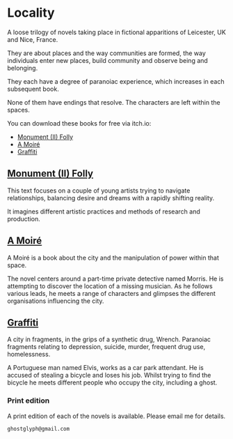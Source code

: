 # Locality

A loose trilogy of novels taking place in fictional apparitions of Leicester, UK and Nice, France.

They are about places and the way communities are formed, the way individuals enter new places, build community and observe being and belonging.

They each have a degree of paranoiac experience, which increases in each subsequent book.

None of them have endings that resolve. The characters are left within the spaces.

You can download these books for free via itch.io:

- [Monument (II) Folly](https://ghostglyph.itch.io/monument-ii-folly)  
- [A Moiré](https://ghostglyph.itch.io/a-moire)  
- [Graffiti](https://ghostglyph.itch.io/graffiti)  

## [Monument (II) Folly](https://ghostglyph.itch.io/monument-ii-folly)

This text focuses on a couple of young artists trying to navigate relationships, balancing desire and dreams with a rapidly shifting reality.

It imagines different artistic practices and methods of research and production.

## [A Moiré](https://ghostglyph.itch.io/a-moire)

A Moiré is a book about the city and the manipulation of power within that space. 

The novel centers around a part-time private detective named Morris.
He is attempting to discover the location of a missing musician.
As he follows various leads, he meets a range of characters and glimpses the different organisations influencing the city.

## [Graffiti](https://ghostglyph.itch.io/graffiti)  

A city in fragments, in the grips of a synthetic drug, Wrench.
Paranoiac fragments relating to depression, suicide, murder, frequent drug use, homelessness.

A Portuguese man named Elvis, works as a car park attendant. He is accused of stealing a bicycle and loses his job. Whilst trying to find the bicycle he meets different people who occupy the city, including a ghost.

### Print edition

A print edition of each of the novels is available. Please email me for details.

```
ghostglyph@gmail.com
```








